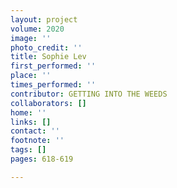```yaml
---
layout: project
volume: 2020
image: ''
photo_credit: ''
title: Sophie Lev
first_performed: ''
place: ''
times_performed: ''
contributor: GETTING INTO THE WEEDS
collaborators: []
home: ''
links: []
contact: ''
footnote: ''
tags: []
pages: 618-619

---
```




